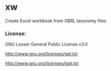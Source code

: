 # xw 
Create Excel workbook from XBRL taxonomy files

### License:

GNU Lesser General Public License v3.0

http://www.gnu.org/licenses/gpl.txt

http://www.gnu.org/licenses/lgpl.txt
